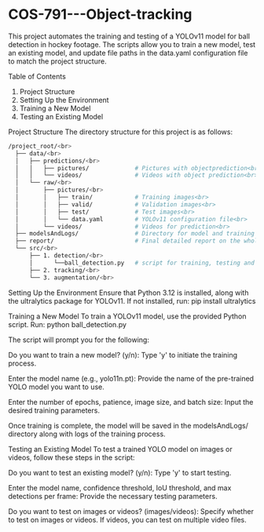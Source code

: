 # COS-791---Object-tracking

This project automates the training and testing of a YOLOv11 model for ball detection in hockey footage. The scripts allow you to train a new model, test an existing model, and update file paths in the data.yaml configuration file to match the project structure.

Table of Contents
1. Project Structure
2. Setting Up the Environment
3. Training a New Model
4. Testing an Existing Model

Project Structure
The directory structure for this project is as follows:<br>
```bash
/project_root/<br>
  ├── data/<br>
  │   ├── predictions/<br>
  │   │   ├── pictures/             # Pictures with objectprediction<br>
  │   │   └── videos/               # Videos with object prediction<br>
  │   └── raw/<br>
  │       ├── pictures/<br>
  │       │   ├── train/            # Training images<br>
  │       │   ├── valid/            # Validation images<br>
  │       │   ├── test/             # Test images<br>
  │       │   └── data.yaml         # YOLOv11 configuration file<br>
  │       └── videos/               # Videos for prediction<br>
  ├── modelsAndLogs/                # Directory for model and training results<br>
  ├── report/                       # Final detailed report on the whole project process<br>
  └── src/<br>
      ├── 1. detection/<br>
      │      └──ball_detection.py   # script for training, testing and performing ball detection<br>
      ├── 2. tracking/<br>
      └── 3. augmentation/<br>
```

Setting Up the Environment
Ensure that Python 3.12 is installed, along with the ultralytics package for YOLOv11. If not installed, run:
pip install ultralytics

Training a New Model
To train a YOLOv11 model, use the provided Python script. Run:
python ball_detection.py

The script will prompt you for the following:

Do you want to train a new model? (y/n):
Type 'y' to initiate the training process.

Enter the model name (e.g., yolo11n.pt):
Provide the name of the pre-trained YOLO model you want to use.

Enter the number of epochs, patience, image size, and batch size:
Input the desired training parameters.

Once training is complete, the model will be saved in the modelsAndLogs/ directory along with logs of the training process.

Testing an Existing Model
To test a trained YOLO model on images or videos, follow these steps in the script:

Do you want to test an existing model? (y/n):
Type 'y' to start testing.

Enter the model name, confidence threshold, IoU threshold, and max detections per frame:
Provide the necessary testing parameters.

Do you want to test on images or videos? (images/videos):
Specify whether to test on images or videos. If videos, you can test on multiple video files.
